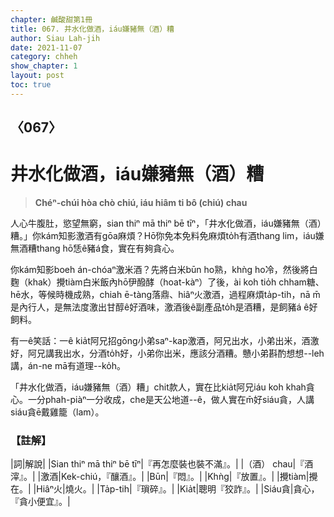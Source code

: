 ```yaml
---
chapter: 鹹酸甜第1冊
title: 067. 井水化做酒，iáu嫌豬無（酒）糟
author: Siau Lah-jih
date: 2021-11-07
category: chheh
show_chapter: 1
layout: post
toc: true
---
```

  
## 〈067〉
# 井水化做酒，iáu嫌豬無（酒）糟
>**Chéⁿ-chúi hòa chò chiú, iáu hiâm ti bô (chiú) chau**

人心牛腹肚，慾望無窮，sian thiⁿ mā thiⁿ bē tīⁿ，「井水化做酒，iáu嫌豬無（酒）糟。」你kám知影激酒有gōa麻煩？Hō͘你免本免料免麻煩to̍h有酒thang lim，iáu嫌無酒糟thang hō͘恁ê豬á食，實在有夠貪心。

你kám知影boeh án-chóaⁿ激米酒？先將白米būn ho͘熟，khǹg ho͘冷，然後將白麴（khak）攪tiàm白米飯內hō͘伊醱酵（hoat-kàⁿ）了後，ài koh tio̍h chham糖、hē水，等候時機成熟，chiah ē-tàng落鼎、hiâⁿ火激酒，過程麻煩ta̍p-tih，nā m̄是內行人，是無法度激出甘醇ê好酒味，激酒後ê副產品to̍h是酒糟，是飼豬á ê好飼料。

有一ê笑話：一ê kia̍t阿兄招gōng小弟saⁿ-kap激酒，阿兄出水，小弟出米，酒激好，阿兄講我出水，分酒to̍h好，小弟你出米，應該分酒糟。戇小弟斟酌想想--leh講，án-ne mā有道理--ko̍h。

「井水化做酒，iáu嫌豬無（酒）糟」chit款人，實在比kia̍t阿兄iáu koh khah貪心。一分phah-piàⁿ一分收成，che是天公地道--ê，做人實在m̄好siáu貪，人講siáu貪ē戴雞籠（lam）。




### 【註解】

|詞|解說|
|Sian thiⁿ mā thiⁿ bē tīⁿ|『再怎麼裝也裝不滿』。|
|（酒） chau|『酒滓』。|
|激酒|Kek-chiú，『釀酒』。|
|Būn|『悶』。|
|Khǹg|『放置』。|
|攪tiàm|攪在。|
|Hiâⁿ火|燒火。|
|Ta̍p-tih|『瑣碎』。|
|Kia̍t|聰明『狡詐』。|
|Siáu貪|貪心，『貪小便宜』。|

